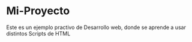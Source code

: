 # Mi-Proyecto
Este es un ejemplo practivo de Desarrollo web, donde se aprende a usar distintos Scripts de HTML
